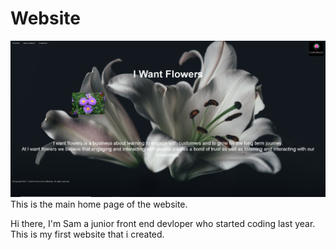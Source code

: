 # Website
<img src="Website/images/Github image.PNG">
This is the main home page of the website.<br>


Hi there, I'm Sam a junior front end devloper who started coding last year. This is my first website that i created.


